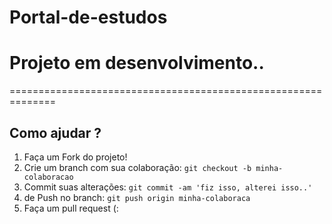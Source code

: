 Portal-de-estudos
===
Projeto em desenvolvimento..
===
==============================================================

## Como ajudar ?

1. Faça um Fork  do projeto!
2. Crie um branch com sua colaboração: `git checkout -b minha-colaboracao`
3. Commit suas alterações: `git commit -am 'fiz isso, alterei isso..'`
4. de Push no  branch: `git push origin minha-colaboraca`
5. Faça um pull request (:
